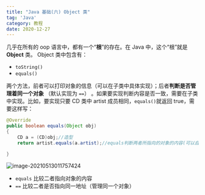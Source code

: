 ```yaml
---
title: "Java 基础(六) Object 类"
tag: 'Java'
category: 教程
date: 2020-12-27
---
```


几乎在所有的 oop 语言中，都有一个“**根**”的存在。在 Java 中，这个“根”就是 **Object** 类。
Object 类中包含有：

+ ```toString()```
+ ```equals()```

两个方法，前者可以打印对象的信息（可以在子类中具体实现）；后者**判断是否管理着同一个对象** （默认实现为 `==`） 。如果要实现判断内容是否一致，需要在子类中实现。比如，要实现只要 CD 类中 artist 成员相同，```equals()```就返回 true，需要这样写：

```java
@Override
public boolean equals(Object obj)
{
    CD a = (CD)obj;//造型
    return artist.equals(a.artist);//equals判断两者所指向的对象的内容(可以自己实现判断标准)而==判断的是两者的值是否相等(即是否指向同一个对象)

}
```

![image-20210513011757424](https://cdn.jsdelivr.net/gh/ayasa520/ayasa520.github.io/image/Java_abc_06.assets/image-20210513011757424.webp)

+ `equals` 比较二者指向对象的内容
+ `==` 比较二者是否指向同一地址（管理同一个对象）